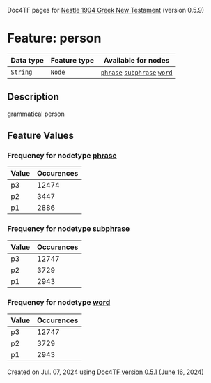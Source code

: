 Doc4TF pages for [Nestle 1904 Greek New Testament](https://github.com/saulocantanhede/tfgreek2/tree/0158b08039fb672626b3f9c2774f4d97120826fb/tf) (version 0.5.9)
# Feature: person
Data type|Feature type|Available for nodes
---|---|---
[`String`](featuresbydatatype.md#string)|[`Node`](featuresbytype.md#node)| [`phrase`](featuresbynodetype.md#phrase)  [`subphrase`](featuresbynodetype.md#subphrase)  [`word`](featuresbynodetype.md#word) 
## Description
grammatical person
## Feature Values
### Frequency for nodetype [phrase](featuresbynodetype.md#phrase)
Value|Occurences
---|---
p3|12474
p2|3447
p1|2886
### Frequency for nodetype [subphrase](featuresbynodetype.md#subphrase)
Value|Occurences
---|---
p3|12747
p2|3729
p1|2943
### Frequency for nodetype [word](featuresbynodetype.md#word)
Value|Occurences
---|---
p3|12747
p2|3729
p1|2943
 

Created on Jul. 07, 2024 using [Doc4TF version 0.5.1 (June 16, 2024)](https://github.com/tonyjurg/Doc4TF/blob/main/CreateFeatureDoc.ipynb) 